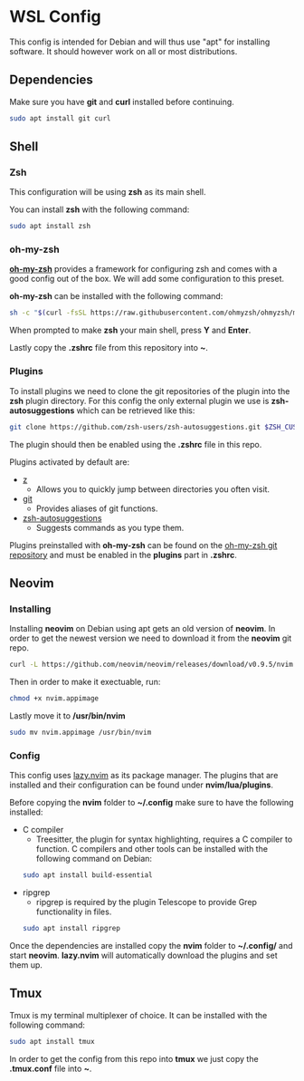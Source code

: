 # WSL Config

This config is intended for Debian and will thus use "apt" for installing software.
It should however work on all or most distributions.

## Dependencies
Make sure you have **git** and **curl** installed before continuing.
```zsh
sudo apt install git curl
```
## Shell
### Zsh
This configuration will be using **zsh** as its main shell.

You can install **zsh** with the following command:
```zsh
sudo apt install zsh
```

### oh-my-zsh
**[oh-my-zsh](https://ohmyz.sh/)** provides a framework for configuring zsh and comes with a good config out of the box.
We will add some configuration to this preset.

**oh-my-zsh** can be installed with the following command:
```zsh
sh -c "$(curl -fsSL https://raw.githubusercontent.com/ohmyzsh/ohmyzsh/master/tools/install.sh)"
```
When prompted to make **zsh** your main shell, press **Y** and **Enter**.

Lastly copy the **.zshrc** file from this repository into **~**.

### Plugins
To install plugins we need to clone the git repositories of the plugin into the **zsh** plugin directory.
For this config the only external plugin we use is **zsh-autosuggestions** which can be retrieved like this:
```zsh
git clone https://github.com/zsh-users/zsh-autosuggestions.git $ZSH_CUSTOM/plugins/zsh-autosuggestions
```
The plugin should then be enabled using the **.zshrc** file in this repo.

Plugins activated by default are:
* [z](https://github.com/agkozak/zsh-z)
    * Allows you to quickly jump between directories you often visit.
* [git](https://github.com/ohmyzsh/ohmyzsh/tree/master/plugins/git) 
    * Provides aliases of git functions.
* [zsh-autosuggestions](https://github.com/zsh-users/zsh-autosuggestions)
    * Suggests commands as you type them.

Plugins preinstalled with **oh-my-zsh** can be found on the [oh-my-zsh git repository](https://github.com/ohmyzsh/ohmyzsh/tree/master/plugins) and must be enabled in the **plugins** part in **.zshrc**.

## Neovim
### Installing
Installing **neovim** on Debian using apt gets an old version of **neovim**.
In order to get the newest version we need to download it from the **neovim** git repo.
```zsh
curl -L https://github.com/neovim/neovim/releases/download/v0.9.5/nvim.appimage -o nvim.appimage
```
Then in order to make it exectuable, run:
```zsh
chmod +x nvim.appimage
```
Lastly move it to **/usr/bin/nvim**
```zsh
sudo mv nvim.appimage /usr/bin/nvim
```

### Config
This config uses [lazy.nvim](https://github.com/folke/lazy.nvim) as its package manager.
The plugins that are installed and their configuration can be found under **nvim/lua/plugins**.

Before copying the **nvim** folder to **~/.config** make sure to have the following installed:
* C compiler
    * Treesitter, the plugin for syntax highlighting, requires a C compiler to function.
    C compilers and other tools can be installed with the following command on Debian:
    ```zsh
    sudo apt install build-essential
    ```
* ripgrep
    * ripgrep is required by the plugin Telescope to provide Grep functionality in files.
    ```zsh
    sudo apt install ripgrep
    ```

Once the dependencies are installed copy the **nvim** folder to **~/.config/**
 and start **neovim**. **lazy.nvim** will automatically download the plugins and set them up.

## Tmux
Tmux is my terminal multiplexer of choice. It can be installed with the following command:
```zsh
sudo apt install tmux
```

In order to get the config from this repo into **tmux** we just copy the  **.tmux.conf** file into **~**.
